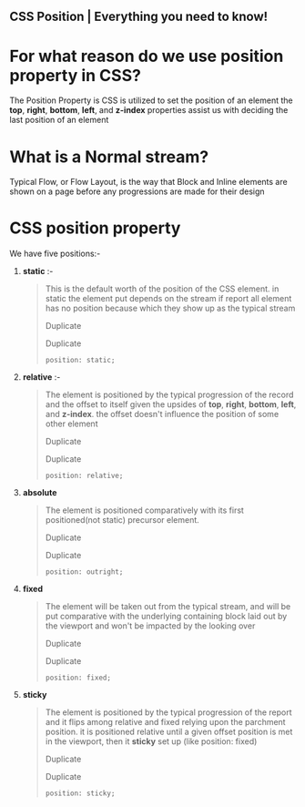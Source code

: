 ## CSS Position | Everything you need to know!

For what reason do we use position property in CSS?
========================================

The Position Property is CSS is utilized to set the position of an element the **top**, **right**, **bottom**, **left**, and **z-index** properties assist us with deciding the last position of an element

What is a Normal stream?
=====================

Typical Flow, or Flow Layout, is the way that Block and Inline elements are shown on a page before any progressions are made for their design

CSS position property
=====================

We have five positions:-

1. **static** :-

    > This is the default worth of the position of the CSS element. in static the element put depends on the stream if report all element has no position because which they show up as the typical stream
    >
    > Duplicate
    >
    > Duplicate
    >
    >     position: static;
    >

2. **relative** :-

    > The element is positioned by the typical progression of the record and the offset to itself given the upsides of **top**, **right**, **bottom**, **left**, and **z-index**. the offset doesn't influence the position of some other element
    >
    > Duplicate
    >
    > Duplicate
    >
    >     position: relative;
    >

3. **absolute**

    > The element is positioned comparatively with its first positioned(not static) precursor element.
    >
    > Duplicate
    >
    > Duplicate
    >
    >     position: outright;
    >

4. **fixed**

    > The element will be taken out from the typical stream, and will be put comparative with the underlying containing block laid out by the viewport and won't be impacted by the looking over
    >
    > Duplicate
    >
    > Duplicate
    >
    >     position: fixed;
    >

5. **sticky**

    > The element is positioned by the typical progression of the report and it flips among relative and fixed relying upon the parchment position. it is positioned relative until a given offset position is met in the viewport, then it **sticky** set up (like position: fixed)
    >
    > Duplicate
    >
    > Duplicate
    >
    >     position: sticky;
    >